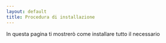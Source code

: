 ```yaml
---
layout: default
title: Procedura di installazione
---
```



In questa pagina ti mostrerò come installare tutto il necessario
